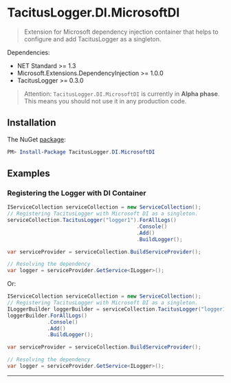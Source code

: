 # TacitusLogger.DI.MicrosoftDI

> Extension for Microsoft dependency injection container that helps to configure and add TacitusLogger as a singleton.
 
Dependencies:  
* NET Standard >= 1.3   
* Microsoft.Extensions.DependencyInjection >= 1.0.0   
* TacitusLogger >= 0.3.0  
  
> Attention: `TacitusLogger.DI.MicrosoftDI` is currently in **Alpha phase**. This means you should not use it in any production code.

## Installation

The NuGet <a href="http://example.com/" target="_blank">package</a>:

```powershell
PM> Install-Package TacitusLogger.DI.MicrosoftDI
```

## Examples

### Registering the Logger with DI Container
```cs
IServiceCollection serviceCollection = new ServiceCollection();
// Registering TacitusLogger with Microsoft DI as a singleton.
serviceCollection.TacitusLogger("logger1").ForAllLogs()
                                          .Console()
                                          .Add()
                                          .BuildLogger();

var serviceProvider = serviceCollection.BuildServiceProvider();

// Resolving the dependency
var logger = serviceProvider.GetService<ILogger>();
```
Or:

```cs
IServiceCollection serviceCollection = new ServiceCollection();
// Registering TacitusLogger with Microsoft DI as a singleton.
ILoggerBuilder loggerBuilder = serviceCollection.TacitusLogger("logger1"); 
loggerBuilder.ForAllLogs()
             .Console()
             .Add()
             .BuildLogger();

var serviceProvider = serviceCollection.BuildServiceProvider();

// Resolving the dependency
var logger = serviceProvider.GetService<ILogger>();
```
---